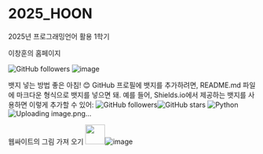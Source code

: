# 2025_HOON
2025년 프로그래밍언어 활용 1학기

이창훈의 홈페이지

![GitHub followers](https://img.shields.io/github/followers/Emmett6401?style=social)
![image](https://github.com/user-attachments/assets/616a1099-c30e-4553-94bf-6b34ddf90bd7)

뱃지 넣는 방법
좋은 아침! 😊 GitHub 프로필에 뱃지를 추가하려면, README.md 파일에 마크다운 형식으로 뱃지를 넣으면 돼. 예를 들어, Shields.io에서 제공하는 뱃지를 사용하면 이렇게 추가할 수 있어:
![GitHub followers](https://img.shields.io/github/followers/Emmett6401?style=social)![GitHub stars](https://img.shields.io/github/stars/Emmett6401?style=social)
![Python](https://img.shields.io/badge/Python-3776AB?style=for-the-badge&logo=python&logoColor=white)
![Uploading image.png…]()


웹싸이트의 그림 가져 오기 <img src="https://cdn.jsdelivr.net/npm/simple-icons@v8/icons/github.svg" width="40" height="40" />![image](https://github.com/user-attachments/assets/bb0776e8-352b-4342-a00e-ae185d8490e6)
